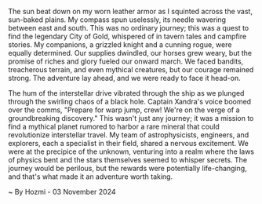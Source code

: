 
The sun beat down on my worn leather armor as I squinted across the vast, sun-baked plains. My compass spun uselessly, its needle wavering between east and south. This was no ordinary journey; this was a quest to find the legendary City of Gold, whispered of in tavern tales and campfire stories. My companions, a grizzled knight and a cunning rogue, were equally determined. Our supplies dwindled, our horses grew weary, but the promise of riches and glory fueled our onward march. We faced bandits, treacherous terrain, and even mythical creatures, but our courage remained strong. The adventure lay ahead, and we were ready to face it head-on. 

The hum of the interstellar drive vibrated through the ship as we plunged through the swirling chaos of a black hole. Captain Xandra's voice boomed over the comms, "Prepare for warp jump, crew! We're on the verge of a groundbreaking discovery." This wasn't just any journey; it was a mission to find a mythical planet rumored to harbor a rare mineral that could revolutionize interstellar travel. My team of astrophysicists, engineers, and explorers, each a specialist in their field, shared a nervous excitement. We were at the precipice of the unknown, venturing into a realm where the laws of physics bent and the stars themselves seemed to whisper secrets. The journey would be perilous, but the rewards were potentially life-changing, and that's what made it an adventure worth taking. 

~ By Hozmi - 03 November 2024
